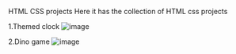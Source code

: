 HTML CSS projects
Here it has the collection of HTML css projects

1.Themed clock
![image](https://github.com/Nandhinimahadev/HTML_CSS_Snnipets/assets/111035749/627521ac-8722-4b3b-887b-95fe4053dcb1)


2.Dino game 
![image](https://github.com/Nandhinimahadev/HTML_CSS_Snnipets/assets/111035749/52153a64-cad6-4473-af6b-4e96785919cd)
